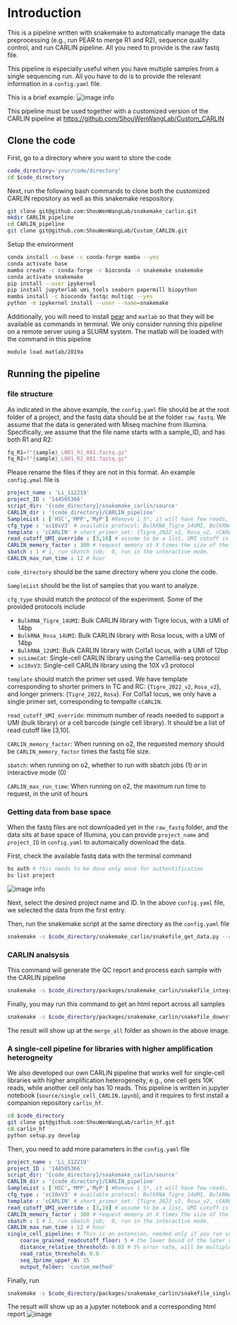 # Introduction

This is a pipeline written with snakemake to automatically manage the data preprocessing (e.g., run PEAR to merge R1 and R2), sequence quality control, and run CARLIN pipeline. All you need to provide is the raw fastq file.

This pipeline is especially useful when you have multiple samples from a single sequencing run. All you have to do is to provide the relevant information in a `config.yaml` file.   


This is a brief example:
![image info](https://user-images.githubusercontent.com/4595786/205734971-e4a62308-9d16-4727-9107-36aff168a6d3.png)

This pipeline must be used together with a customized version of the CARLIN pipeline at https://github.com/ShouWenWangLab/Custom_CARLIN


## Clone the code 
First, go to a directory where you want to store the code
```bash
code_directory='your/code/directory'
cd $code_directory
```

Next, run the following bash commands to clone both the customized CARLIN repository as well as this snakemake respository.
```bash
git clone git@github.com:ShouWenWangLab/snakemake_carlin.git
mkdir CARLIN_pipeline
cd CARLIN_pipeline
git clone git@github.com:ShouWenWangLab/Custom_CARLIN.git
```

Setup the environment
```bash
conda install -n base -c conda-forge mamba --yes
conda activate base
mamba create -c conda-forge -c bioconda -n snakemake snakemake
conda activate snakemake
pip install --user ipykernel
pip install jupyterlab umi_tools seaborn papermill biopython
mamba install -c bioconda fastqc multiqc --yes
python -m ipykernel install --user --name=snakemake
```

Additionally, you will need to install [pear](https://www.h-its.org/downloads/pear-academic/) and `matlab` so that they will be available as commands in terminal. We only consider running this pipeline on a remote server using a SLURM system. The matlab will be loaded with the command in this pipeline
```bash
module load matlab/2019a
```

## Running the pipeline

### file structure
As indicated in the above example, the `config.yaml` file should be at the root folder of a project, and the fastq data should be at the folder `raw_fastq`. 
We assume that the data is generated with Miseq machine from Illumina. Specifically, we assume that the file name starts with a sample_ID, and has both R1 and R2: 
```python
fq_R1=f"{sample}_L001_R1_001.fastq.gz"
fq_R2=f"{sample}_L001_R2_001.fastq.gz"
```
Please rename the files if they are not in this format. An example `config.ymal` file is
```yaml
project_name : 'Li_112219'
project_ID : '144505366'
script_dir: '{code_directory}/snakemake_carlin/source'
CARLIN_dir : '{code_directory}/CARLIN_pipeline'
SampleList : ['HSC','MPP','MyP'] #Remove 1_S*, it will have few reads, affect the output
cfg_type : 'sc10xV3' # available protocol: BulkRNA_Tigre_14UMI, BulkRNA_Rosa_14UMI, BulkRNA_12UMI, scLimeCat,sc10xV3
template : 'cCARLIN' # short_primer_set: {Tigre_2022_v2, Rosa_v2, cCARLIN}, long_primer_set: {Tigre_2022,Rosa,cCARLIN}
read_cutoff_UMI_override : [3,10] # assume to be a list, UMI cutoff is the same as CB cutoff for single-cell protocol
CARLIN_memory_factor : 300 # request memory at X times the size of the pear fastq file.
sbatch : 1 # 1, run sbatch job;  0, run in the interactive mode. 
CARLIN_max_run_time : 12 # hour
```
`code_directory` should be the same directory where you clone the code. 

`SampleList` should be the list of samples that you want to analyze. 

`cfg_type` should match the protocol of the experiment. Some of the provided protocols include
 
 * `BulkRNA_Tigre_14UMI`: Bulk CARLIN library with Tigre locus, with a UMI of 14bp
 * `BulkRNA_Rosa_14UMI`:  Bulk CARLIN library with Rosa locus, with a UMI of 14bp
 * `BulkRNA_12UMI`: Bulk CARLIN library with Col1a1 locus, with a UMI of 12bp
 * `scLimeCat`: Single-cell CARLIN library using the Camellia-seq protocol
 * `sc10xV3`: Single-cell CARLIN library using the 10X v3 protocol
 
 `template` should match the primer set used. We have template corresponding to shorter primers in TC and RC: {`Tigre_2022_v2`, `Rosa_v2`}, and longer primers: {`Tigre_2022`, `Rosa`}. For Col1a1 locus, we only have a single primer set, corresponding to tempalte `cCARLIN`. 

`read_cutoff_UMI_override`: minimum number of reads needed to support a UMI (bulk library) or a cell barcode (single cell library). It should be a list of read cutoff like [3,10].

`CARLIN_memory_factor`: When running on o2, the requested memory should be `CARLIN_memory_factor` times the fastq file size.

`sbatch`: when running on o2, whether to run with sbatch jobs (1) or in interactive mode (0)

`CARLIN_max_run_time`: When running on o2, the maximum run time to request, in the unit of hours

### Getting data from base space
When the fastq files are not downloaded yet in the `raw_fastq` folder, and the data sits at base space of Illumina, you can provide `project_name` and `project_ID` in `config.yaml` to automaically download the data. 

First, check the available fastq data with the terminal command 
```bash
bs auth # this needs to be done only once for authentification
bs list project
```
![image info](https://user-images.githubusercontent.com/4595786/205739547-7439adf6-90a3-45bc-ac36-71758cef4e6c.png)

Next, select the desired project name and ID. In the above `config.yaml` file, we selected the data from the first entry. 

Then, run the snakemake script at the same directory as the `config.yaml` file
```bash
snakemake -s $code_directory/snakemake_carlin/snakefile_get_data.py --configfile config.yaml --core 1
```

### CARLIN analsysis
This command will generate the QC report and process each sample with the CARLIN pipeline
```bash
snakemake -s $code_directory/packages/snakemake_carlin/snakefile_integrate_CARLIN.py  --configfile config.yaml --core 10
```

Finally, you may run this command to get an html report across all samples
```bash
snakemake -s $code_directory/packages/snakemake_carlin/snakefile_downstream_fast.py --configfile config.yaml --core 5 --ri -R generate_report -R plots 
```
The result will show up at the `merge_all` folder as shown in the above image. 


### A single-cell pipeline for libraries with higher amplification heterogneity
We also developed our own CARLIN pipeline that works well for single-cell libraries with higher amplification heterogeneity, e.g., one cell gets 10K reads, while another cell only has 10 reads. This pipeline is written in jupyter notebook (`source/single_cell_CARLIN.ipynb`), and it requires to first install a companion repository `carlin_hf`. 
```bash
cd $code_directory
git clone git@github.com:ShouWenWangLab/carlin_hf.git
cd carlin_hf
python setup.py develop
```

Then, you need to add more parameters in the `config.yaml` file
```yaml
project_name : 'Li_112219'
project_ID : '144505366'
script_dir: '{code_directory}/snakemake_carlin/source'
CARLIN_dir : '{code_directory}/CARLIN_pipeline'
SampleList : ['HSC','MPP','MyP'] #Remove 1_S*, it will have few reads, affect the output
cfg_type : 'sc10xV3' # available protocol: BulkRNA_Tigre_14UMI, BulkRNA_Rosa_14UMI, BulkRNA_12UMI, scLimeCat,sc10xV3
template : 'cCARLIN' # short_primer_set: {Tigre_2022_v2, Rosa_v2, cCARLIN}, long_primer_set: {Tigre_2022,Rosa,cCARLIN}
read_cutoff_UMI_override : [3,10] # assume to be a list, UMI cutoff is the same as CB cutoff for single-cell protocol
CARLIN_memory_factor : 300 # request memory at X times the size of the pear fastq file.
sbatch : 1 # 1, run sbatch job;  0, run in the interactive mode. 
CARLIN_max_run_time : 12 # hour
single_cell_pipeline: # This is an extension, needed only if you run snakefile_single_cell_CARLIN.py
    coarse_grained_readcutoff_floor: 5 # the lower bound of the later read count filtering, after denoising, and re-group reads. 
    distance_relative_threshold: 0.03 # 5% error rate, will be multipled with the sequence length
    read_ratio_threshold: 0.6
    seq_3prime_upper_N: 15
    output_folder: 'custom_method'
```

Finally, run 
```bash
snakemake -s $code_directory/packages/snakemake_carlin/snakefile_single_cell_CARLIN.py  --configfile config.yaml --core 10
```

The result will show up as a jupyter notebook and a corresponding html report
![image](https://user-images.githubusercontent.com/4595786/205761409-2f5678c2-51aa-409b-93f1-ab32509a2c74.png)
